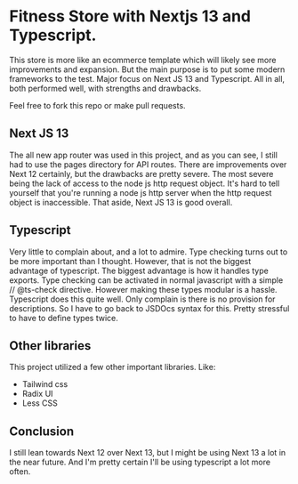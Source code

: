 # Fitness Store with Nextjs 13 and Typescript.
This store is more like an ecommerce template which will likely see more improvements and expansion. But the main purpose is to put some modern frameworks to the test. Major focus on Next JS 13 and Typescript.
All in all, both performed well, with strengths and drawbacks.

Feel free to fork this repo or make pull requests.

## Next JS 13
The all new app router was used in this project, and as you can see, I still had to use the pages directory for API routes. There are improvements over Next 12 certainly, but the drawbacks are pretty severe. The most severe being the lack of access to the node js http request object. It's hard to tell yourself that you're running a node js http server when the http request object is inaccessible. That aside, Next JS 13 is good overall.

## Typescript
Very little to complain about, and a lot to admire. Type checking turns out to be more important than I thought. However, that is not the biggest advantage of typescript. The biggest advantage is how it handles type exports. Type checking can be activated in normal javascript with a simple // @ts-check directive. However making these types modular is a hassle. Typescript does this quite well. Only complain is there is no provision for descriptions. So I have to go back to JSDOcs syntax for this. Pretty stressful to have to define types twice.

## Other libraries
This project utilized a few other important libraries. Like:
- Tailwind css
- Radix UI
- Less CSS

## Conclusion
I still lean towards Next 12 over Next 13, but I might be using Next 13 a lot in the near future. And I'm pretty certain I'll be using typescript a lot more often.
